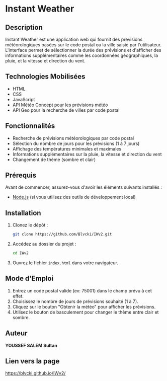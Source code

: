 # Instant Weather

## Description
Instant Weather est une application web qui fournit des prévisions météorologiques basées sur le code postal ou la ville saisie par l'utilisateur. L'interface permet de sélectionner la durée des prévisions et d'afficher des informations supplémentaires comme les coordonnées géographiques, la pluie, et la vitesse et direction du vent.

## Technologies Mobilisées
- HTML
- CSS
- JavaScript
- API Météo Concept pour les prévisions météo
- API Geo pour la recherche de villes par code postal

## Fonctionnalités
- Recherche de prévisions météorologiques par code postal
- Sélection du nombre de jours pour les prévisions (1 à 7 jours)
- Affichage des températures minimales et maximales
- Informations supplémentaires sur la pluie, la vitesse et direction du vent
- Changement de thème (sombre et clair)

## Prérequis
Avant de commencer, assurez-vous d'avoir les éléments suivants installés :
- [Node.js](https://nodejs.org/) (si vous utilisez des outils de développement local)

## Installation
1. Clonez le dépôt :
   ```bash
   git clone https://github.com/Blvcki/IWv2.git
   ```
2. Accédez au dossier du projet :
   ```bash
   cd IWv2
   ```
3. Ouvrez le fichier `index.html` dans votre navigateur.

## Mode d'Emploi
1. Entrez un code postal valide (ex: 75001) dans le champ prévu à cet effet.
2. Choisissez le nombre de jours de prévisions souhaité (1 à 7).
3. Cliquez sur le bouton "Obtenir la météo" pour afficher les prévisions.
4. Utilisez le bouton de basculement pour changer le thème entre clair et sombre.

## Auteur
**YOUSSEF SALEM Sultan**

## Lien vers la page

https://blvcki.github.io/IWv2/